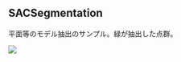 SACSegmentation
---

平面等のモデル抽出のサンプル。緑が抽出した点群。

![](https://github.com/eiichiromomma/pcl_samples/blob/master/SACSegmentation/SACSegmentation-screenshot.png)
